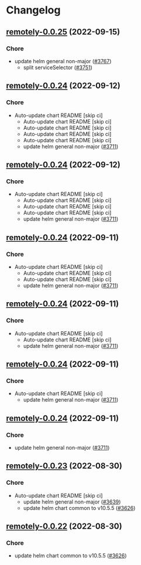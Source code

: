 # Changelog



## [remotely-0.0.25](https://github.com/truecharts/charts/compare/remotely-0.0.24...remotely-0.0.25) (2022-09-15)

### Chore

- update helm general non-major ([#3767](https://github.com/truecharts/charts/issues/3767))
  - split serviceSelector ([#3751](https://github.com/truecharts/charts/issues/3751))




## [remotely-0.0.24](https://github.com/truecharts/charts/compare/remotely-0.0.23...remotely-0.0.24) (2022-09-12)

### Chore

- Auto-update chart README [skip ci]
  - Auto-update chart README [skip ci]
  - Auto-update chart README [skip ci]
  - Auto-update chart README [skip ci]
  - Auto-update chart README [skip ci]
  - update helm general non-major ([#3711](https://github.com/truecharts/charts/issues/3711))




## [remotely-0.0.24](https://github.com/truecharts/charts/compare/remotely-0.0.23...remotely-0.0.24) (2022-09-12)

### Chore

- Auto-update chart README [skip ci]
  - Auto-update chart README [skip ci]
  - Auto-update chart README [skip ci]
  - Auto-update chart README [skip ci]
  - update helm general non-major ([#3711](https://github.com/truecharts/charts/issues/3711))




## [remotely-0.0.24](https://github.com/truecharts/charts/compare/remotely-0.0.23...remotely-0.0.24) (2022-09-11)

### Chore

- Auto-update chart README [skip ci]
  - Auto-update chart README [skip ci]
  - Auto-update chart README [skip ci]
  - update helm general non-major ([#3711](https://github.com/truecharts/charts/issues/3711))




## [remotely-0.0.24](https://github.com/truecharts/charts/compare/remotely-0.0.23...remotely-0.0.24) (2022-09-11)

### Chore

- Auto-update chart README [skip ci]
  - Auto-update chart README [skip ci]
  - update helm general non-major ([#3711](https://github.com/truecharts/charts/issues/3711))




## [remotely-0.0.24](https://github.com/truecharts/charts/compare/remotely-0.0.23...remotely-0.0.24) (2022-09-11)

### Chore

- Auto-update chart README [skip ci]
  - update helm general non-major ([#3711](https://github.com/truecharts/charts/issues/3711))




## [remotely-0.0.24](https://github.com/truecharts/charts/compare/remotely-0.0.23...remotely-0.0.24) (2022-09-11)

### Chore

- update helm general non-major ([#3711](https://github.com/truecharts/charts/issues/3711))




## [remotely-0.0.23](https://github.com/truecharts/charts/compare/remotely-0.0.21...remotely-0.0.23) (2022-08-30)

### Chore

- Auto-update chart README [skip ci]
  - update helm general non-major ([#3639](https://github.com/truecharts/charts/issues/3639))
  - update helm chart common to v10.5.5 ([#3626](https://github.com/truecharts/charts/issues/3626))




## [remotely-0.0.22](https://github.com/truecharts/charts/compare/remotely-0.0.21...remotely-0.0.22) (2022-08-30)

### Chore

- update helm chart common to v10.5.5 ([#3626](https://github.com/truecharts/charts/issues/3626))
